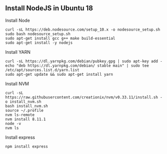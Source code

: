 ## Install NodeJS in Ubuntu 18

Install Node

```
curl -sL https://deb.nodesource.com/setup_10.x -o nodesource_setup.sh
sudo bash nodesource_setup.sh
sudo apt-get install gcc g++ make build-essential
sudo apt-get install -y nodejs
```

Install YARN

```shell
curl -sL https://dl.yarnpkg.com/debian/pubkey.gpg | sudo apt-key add -
echo "deb https://dl.yarnpkg.com/debian/ stable main" | sudo tee /etc/apt/sources.list.d/yarn.list
sudo apt-get update && sudo apt-get install yarn
```

Install NVM

```shell
curl -sL https://raw.githubusercontent.com/creationix/nvm/v0.33.11/install.sh -o install_nvm.sh
bash install_nvm.sh
source ~/.profile
nvm ls-remote
nvm install 8.11.1
node -v
nvm ls

```

Install express

```
npm install express
```


